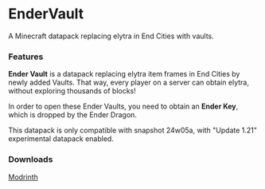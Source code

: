 # EnderVault
A Minecraft datapack replacing elytra in End Cities with vaults.

### Features

**Ender Vault** is a datapack replacing elytra item frames in End Cities by newly added Vaults.
That way, every player on a server can obtain elytra, without exploring thousands of blocks!

In order to open these Ender Vaults, you need to obtain an **Ender Key**, which is dropped by the Ender Dragon.

This datapack is only compatible with snapshot 24w05a, with "Update 1.21" experimental datapack enabled.

### Downloads
[Modrinth](https://modrinth.com/datapack/ender-vault)
